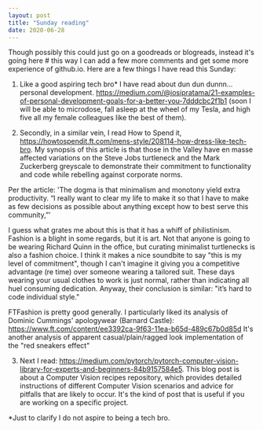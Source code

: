 ```yaml
---
layout: post
title: "Sunday reading"
date: 2020-06-28
---
```


Though possibly this could just go on a goodreads or blogreads, instead it's going here # this way I can add a few more comments and get some more experience of github.io.
Here are a few things I have read this Sunday:

1) Like a good aspiring tech bro* I have read about dun dun dunnn... personal development.
https://medium.com/@iosipratama/21-examples-of-personal-development-goals-for-a-better-you-7dddcbc2f1b1 (soon I will be able to microdose, fall asleep at the wheel of
my Tesla, and high five all my female colleagues like the best of them).

2) Secondly, in a similar vein, I read How to Spend it, https://howtospendit.ft.com/mens-style/208114-how-dress-like-tech-bro. My synopsis of this article
is that those in the Valley have en masse affected variations on the Steve Jobs turtleneck and the Mark Zuckerberg greyscale to demonstrate their commitment to functionality
and code while rebelling against corporate norms.

Per the article: 'The dogma is that minimalism and monotony yield extra productivity. “I really want to clear my life to make it so that I have to make as few decisions as possible 
about anything except how to best serve this community,”'

I guess what grates me about this is that it has a whiff of philistinism. Fashion is a blight in some regards, but it is art. Not that anyone is going to be wearing
Richard Quinn in the office, but curating minimalist turtlenecks is also a fashion choice. I think it makes a nice soundbite to say "this is my level of commitment",
though I can't imagine it giving you a competitive advantage (re time) over someone wearing a tailored suit. These days wearing your usual clothes to work
is just normal, rather than indicating all huel consuming dedication. Anyway, their conclusion is similar: "it’s hard to code individual style."

FTFashion is pretty good generally. I particularly liked its analysis of Dominic Cummings' apologywear (Barnard Castle):
https://www.ft.com/content/ee3392ca-9f63-11ea-b65d-489c67b0d85d
It's another analysis of apparent casual/plain/ragged look implementation of the "red sneakers effect"

3) Next I read: https://medium.com/pytorch/pytorch-computer-vision-library-for-experts-and-beginners-84b9157584e5. This blog post is about a Computer Vision recipes 
repository, which provides detailed instructions of different Computer Vision scenarios and advice for pitfalls that are likely to occur. It's the kind of post that is
useful if you are working on a specific project.

*Just to clarify I do not aspire to being a tech bro.
